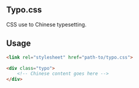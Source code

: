 ## Typo.css

CSS use to Chinese typesetting.

## Usage

```html
<link rel="stylesheet" href="path-to/typo.css">

<div class="typo">
    <!-- Chinese content goes here -->
</div>
```